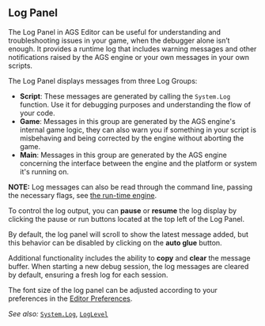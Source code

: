 ## Log Panel

The Log Panel in AGS Editor can be useful for understanding and troubleshooting issues in your game, when the debugger alone isn’t enough. It provides a runtime log that includes warning messages and other notifications raised by the AGS engine or your own messages in your own scripts.

The Log Panel displays messages from three Log Groups:

- **Script**: These messages are generated by calling the `System.Log` function. Use it for debugging purposes and understanding the flow of your code.
- **Game**: Messages in this group are generated by the AGS engine's internal game logic, they can also warn you if something in your script is misbehaving and being corrected by the engine without aborting the game.
- **Main**: Messages in this group are generated by the AGS engine concerning the interface between the engine and the platform or system it's running on.

**NOTE:** Log messages can also be read through the command line, passing the necessary flags, see [the run-time engine](RuntimeEngine).

To control the log output, you can **pause** or **resume** the log display by clicking the pause or run buttons located at the top left of the Log Panel.

By default, the log panel will scroll to show the latest message added, but this behavior can be disabled by clicking on the **auto glue** button.

Additional functionality includes the ability to **copy** and **clear** the message buffer. When starting a new debug session, the log messages are cleared by default, ensuring a fresh log for each session.

The font size of the log panel can be adjusted according to your preferences in the [Editor Preferences](EditorPreferences).

*See also:* [`System.Log`](System#systemlog), [`LogLevel`](StandardEnums#loglevel)